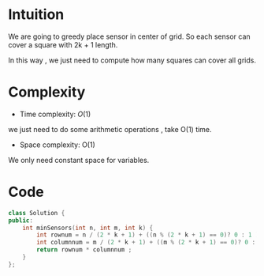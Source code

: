 # Intuition
<!-- Describe your first thoughts on how to solve this problem. -->
We are going to greedy place sensor in center of grid. So each sensor can cover a square with 2k + 1 length. 

In this way , we just need to compute how many squares can cover all grids.

# Complexity
- Time complexity: $O(1)$
<!-- Add your time complexity here, e.g. $$O(n)$$ -->
we just need to do some arithmetic operations , take O(1) time.

- Space complexity: O(1)
<!-- Add your space complexity here, e.g. $$O(n)$$ -->
We only need constant space for variables.

# Code
```cpp []
class Solution {
public:
    int minSensors(int n, int m, int k) {
        int rownum = n / (2 * k + 1) + ((n % (2 * k + 1) == 0)? 0 : 1 );
        int columnnum = m / (2 * k + 1) + ((m % (2 * k + 1) == 0)? 0 : 1) ;
        return rownum * columnnum ;
    }
};
```
